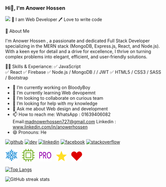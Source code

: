 ### Hi👋, I'm Anower Hossen
![](https://media.licdn.com/dms/image/D5616AQEFao7FVualvg/profile-displaybackgroundimage-shrink_350_1400/0/1717909894555?e=1723680000&v=beta&t=tld1AEcQGTmBsvZItSV4vb-3cg_Jat6YNqymbNSWlaE)
👑 I am Web Developer
🖊️ Love to write code

🚀 About Me

I'm Anower Hossen , a passionate and dedicated Full Stack Developer specializing in the MERN stack (MongoDB, Express.js, React, and Node.js). With a keen eye for detail and a drive for excellence, I thrive on turning complex problems into elegant, efficient, and user-friendly solutions.

👨‍💻 Skills & Experiance:
✅ JavaScript <br>
✅ React
✅ Firebase
✅ Node.js / MongoDB /  / JWT 
✅ HTML5 / CSS3 / SASS / Bootstrap


- 🔭 I’m currently working on BloodyBoy 
- 🌱 I’m currently learning Web devopemnt 
- 👯 I’m looking to collaborate on curious team 
- 🤔 I’m looking for help with my knowledge 
- 💬 Ask me about Web design and development 
- 📫 How to reach me: WhatsApp : 01639406082  Email:madnowerhossen727@gmail.com Linkedin : www.linkedin.com/in/anowerhossen 
- 😄 Pronouns: He 


[<img src='https://cdn.jsdelivr.net/npm/simple-icons@3.0.1/icons/github.svg' alt='github' height='40'>](https://github.com/Anowervaiya)  [<img src='https://cdn.jsdelivr.net/npm/simple-icons@3.0.1/icons/dev-dot-to.svg' alt='dev' height='40'>](https://dev.to/https://dev.to/anowervaiya)  [<img src='https://cdn.jsdelivr.net/npm/simple-icons@3.0.1/icons/linkedin.svg' alt='linkedin' height='40'>](https://www.linkedin.com/in/www.linkedin.com/in/anowerhossen/)  [<img src='https://cdn.jsdelivr.net/npm/simple-icons@3.0.1/icons/facebook.svg' alt='facebook' height='40'>](https://www.facebook.com/https://www.facebook.com/profile.php?id=100093116115676)  [<img src='https://cdn.jsdelivr.net/npm/simple-icons@3.0.1/icons/stackoverflow.svg' alt='stackoverflow' height='40'>](https://stackoverflow.com/users/https://stackoverflow.com/users/23371165/md-anower-hossen)  

<a href='https://archiveprogram.github.com/'><img src='https://raw.githubusercontent.com/acervenky/animated-github-badges/master/assets/acbadge.gif' width='40' height='40'></a> <a href='https://docs.github.com/en/developers'><img src='https://raw.githubusercontent.com/acervenky/animated-github-badges/master/assets/devbadge.gif' width='40' height='40'></a> <a href='https://github.com/pricing'><img src='https://raw.githubusercontent.com/acervenky/animated-github-badges/master/assets/pro.gif' width='40' height='40'></a> <a href='https://stars.github.com/'><img src='https://raw.githubusercontent.com/acervenky/animated-github-badges/master/assets/starbadge.gif' width='35' height='35'></a> <a href='https://docs.github.com/en/github/supporting-the-open-source-community-with-github-sponsors'><img src='https://raw.githubusercontent.com/acervenky/animated-github-badges/master/assets/sponsorbadge.gif' width='35' height='35'></a> 

[![Top Langs](https://github-readme-stats.vercel.app/api/top-langs/?username=Anowervaiya)](https://github.com/anuraghazra/github-readme-stats)

![GitHub streak stats](https://streak-stats.demolab.com/?user=Anowervaiya)  

